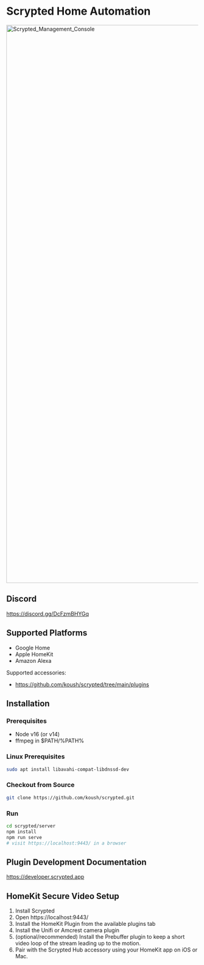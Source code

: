 # Scrypted Home Automation

<img width="1460" alt="Scrypted_Management_Console" src="https://user-images.githubusercontent.com/73924/131903488-722d87ac-a0b0-40fe-b605-326e6b886e35.png">

## Discord

https://discord.gg/DcFzmBHYGq

## Supported Platforms

 * Google Home
 * Apple HomeKit
 * Amazon Alexa

Supported accessories: 
 * https://github.com/koush/scrypted/tree/main/plugins

## Installation

### Prerequisites

* Node v16 (or v14)
* ffmpeg in $PATH/%PATH%

### Linux Prerequisites

```sh
sudo apt install libavahi-compat-libdnssd-dev
```

### Checkout from Source

```sh
git clone https://github.com/koush/scrypted.git
```

### Run

```sh
cd scrypted/server
npm install
npm run serve
# visit https://localhost:9443/ in a browser
```

## Plugin Development Documentation

https://developer.scrypted.app

## HomeKit Secure Video Setup

1. Install Scrypted
2. Open https://localhost:9443/
3. Install the HomeKit Plugin from the available plugins tab
4. Install the Unifi or Amcrest camera plugin
5. (optional/recommended) Install the Prebuffer plugin to keep a short video loop of the stream leading up to the motion.
6. Pair with the Scrypted Hub accessory using your HomeKit app on iOS or Mac.

